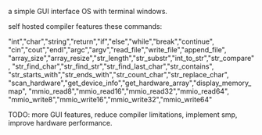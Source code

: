 a simple GUI interface OS with terminal windows.


self hosted compiler features these commands:

"int","char","string","return","if","else","while","break","continue",
"cin","cout","endl","argc","argv","read_file","write_file","append_file",
"array_size","array_resize","str_length","str_substr","int_to_str","str_compare",
"str_find_char","str_find_str","str_find_last_char","str_contains",
"str_starts_with","str_ends_with","str_count_char","str_replace_char",
"scan_hardware","get_device_info","get_hardware_array","display_memory_map",
"mmio_read8","mmio_read16","mmio_read32","mmio_read64",
"mmio_write8","mmio_write16","mmio_write32","mmio_write64"


TODO: more GUI features, reduce compiler limitations, implement smp, improve hardware performance.
